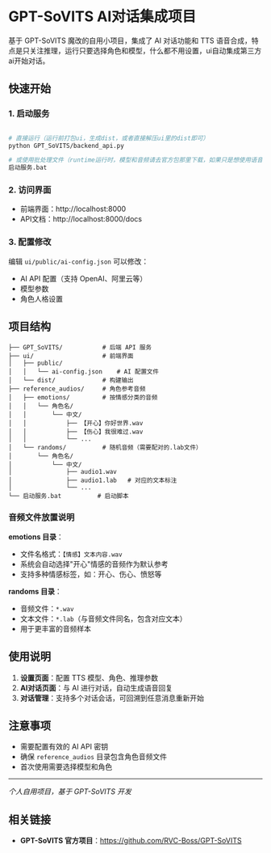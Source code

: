 # GPT-SoVITS AI对话集成项目

基于 GPT-SoVITS 魔改的自用小项目，集成了 AI 对话功能和 TTS 语音合成，特点是只关注推理，运行只要选择角色和模型，什么都不用设置，ui自动集成第三方ai开始对话。

## 快速开始

### 1. 启动服务
```bash

# 直接运行（运行前打包ui，生成dist，或者直接解压ui里的dist即可）
python GPT_SoVITS/backend_api.py

# 或使用批处理文件（runtime运行时，模型和音频请去官方包那里下载，如果只是想使用语音合成就改为推理bat）
启动服务.bat
```

### 2. 访问界面
- 前端界面：http://localhost:8000
- API文档：http://localhost:8000/docs

### 3. 配置修改
编辑 `ui/public/ai-config.json` 可以修改：
- AI API 配置（支持 OpenAI、阿里云等）
- 模型参数
- 角色人格设置

## 项目结构

```
├── GPT_SoVITS/           # 后端 API 服务
├── ui/                   # 前端界面
│   ├── public/
│   │   └── ai-config.json    # AI 配置文件
│   └── dist/             # 构建输出
├── reference_audios/     # 角色参考音频
│   ├── emotions/         # 按情感分类的音频
│   │   └── 角色名/
│   │       └── 中文/
│   │           ├── 【开心】你好世界.wav
│   │           ├── 【伤心】我很难过.wav
│   │           └── ...
│   └── randoms/          # 随机音频（需要配对的.lab文件）
│       └── 角色名/
│           └── 中文/
│               ├── audio1.wav
│               ├── audio1.lab   # 对应的文本标注
│               └── ...
└── 启动服务.bat          # 启动脚本
```

### 音频文件放置说明

**emotions 目录**：
- 文件名格式：`【情感】文本内容.wav`
- 系统会自动选择"开心"情感的音频作为默认参考
- 支持多种情感标签，如：开心、伤心、愤怒等

**randoms 目录**：
- 音频文件：`*.wav`
- 文本文件：`*.lab`（与音频文件同名，包含对应文本）
- 用于更丰富的音频样本

## 使用说明

1. **设置页面**：配置 TTS 模型、角色、推理参数
2. **AI对话页面**：与 AI 进行对话，自动生成语音回复
3. **对话管理**：支持多个对话会话，可回溯到任意消息重新开始

## 注意事项

- 需要配置有效的 AI API 密钥
- 确保 `reference_audios` 目录包含角色音频文件
- 首次使用需要选择模型和角色

---

*个人自用项目，基于 GPT-SoVITS 开发*

## 相关链接

- **GPT-SoVITS 官方项目**：https://github.com/RVC-Boss/GPT-SoVITS 